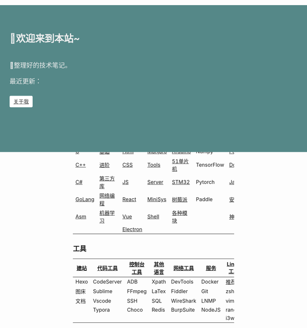 <!-- 
title: 小fのNote
layout: IndexLayout
visible: true
--> 

<style>
  .markdown {
    padding: 0 20px;
  }
  .jumbotron {
    position: absolute;
    background-color: #588;
    top: 56px;
    left: 0;
    right: 0;
    padding-top: 80px;
    min-height: 380px;
    color: #eee;
  }
  .jumbotron-block {
    min-height: 400px;
  }
  .jumbotron-warpper {
    max-width: 1200px;
    padding: 0 30px;
    margin: 0 auto;
  }
  .jumbotron-title {
    font-size: 30px;
    font-weight: bold;
    padding-bottom: 20px;
  }
  .jumbotron-des {
    font-size: 1.25rem;
    line-height: 1.5;
    font-weight: 300;
    margin-bottom: 30px;
    font-family: -apple-system, BlinkMacSystemFont, "Segoe UI", Roboto, "Helvetica Neue", Arial, sans-serif, "Apple Color Emoji", "Segoe UI Emoji", "Segoe UI Symbol";
  }
  .jumbotron .jumbotron-btn {
    display: inline-block;
    color: #333;
    font-weight: 500;
    text-align: center;
    white-space: nowrap;
    vertical-align: middle;
    user-select: none;
    background-color: #fff;
    padding: .375rem .75rem;
    font-size: 1rem;
    line-height: 1.5;
    border-radius: .25rem;
    transition: color .15s ease-in-out, background-color .15s ease-in-out, border-color .15s ease-in-out, box-shadow .15s ease-in-out;
  }
  .jumbotron-btn:hover {
    background-color: #bbb;
    color: #333;
  }
  .jumbotron-btn:focus {
    outline: 0;
    box-shadow: 0 0 0 0.2rem rgba(255, 255, 255, 0.25);
  }
</style>
<div class="jumbotron">
  <div class="jumbotron-warpper">
    <div class="jumbotron-title">🚄欢迎来到本站~</div>
    <div class="jumbotron-des">
      <br />
      🛴整理好的技术笔记。
      <div>
        <pre>最近更新：<code id="active"></code></pre>
      </div>
    </div>
    <a class="jumbotron-btn" href="#/Home/About">关于我</a>
  </div>
</div>
<div class="jumbotron-block"> </div>
<script>
  let xmlhttp = new XMLHttpRequest();
  let gurl = 'https://api.github.com/repos/fzf404/Tech_Note/commits';
  xmlhttp.open("GET", gurl, true);
  xmlhttp.send();
  // 解析响应数据
  xmlhttp.onreadystatechange = () =>{
    let data = xmlhttp.responseText;
    let jsonData = JSON.parse(data);
    console.log(jsonData[0].commit.message);
    document.getElementById('active').innerHTML=jsonData[0].commit.message;
  }
</script>



| [PL](#/C)               | [Python](#/Python)                  | [前端](#/Web)                | [Linux](#/Linux)              | [硬件](#/HardWare/)            | [深度学习](#/DeepLearn) | 其他                               |
| ----------------------- | ----------------------------------- | ---------------------------- | ----------------------------- | ------------------------------ | ----------------------- | ---------------------------------- |
| [C](#/C)                | [基础](#/Python/1.Basic)            | [Html](#/Web/1.HTML)         | [Manjaro](#/Linux/Manjaro)    | [Arduino](#/HardWare/Arduino)  | Numpy                   | [PowerShell](#/Command/PowerShell) |
| [C++](#/C)              | [进阶](#/Python/2.Advance)          | [CSS](#/Web/2.CSS)           | [Tools](#/Linux/Tools)        | [51单片机](#/HardWare/51MCU)   | TensorFlow              | [Dos](#/Command/Dos)               |
| [C#](#/C/CSharp)        | [第三方库](#/Python/3.Package)      | [JS](#/Web/3.JS)             | [Server](#/Command/Server)    | [STM32](#/HardWare/STM32)      | Pytorch                 | [Java](#/Other/Java)               |
| [GoLang](#/C/Golang)    | [网络编程](#/Python/6.Network)      | [React](#/Web/5.React)       | [MiniSys](#/Linux/MakeSystem) | [树莓派](#/HardWare/Raspberry) | Paddle                  | [安全](#/Security/)                |
| [Asm](#/Security/Crack) | [机器学习](#/Python/8.Intelligence) | [Vue](#/Web/4.Vue)           | [Shell](#/Linux)              | [各种模块](#/HardWare/EleMod)  |                         | [神经网络](#/DeepLearn)            |
|                         |                                     | [Electron](#/Web/7.Electron) |                               |                                |                         |                                    |

## 工具

| [建站](#/Others/Blog) | [代码工具](#/Tools/Code) | [控制台工具](#/Tools/Console) | [其他语言](#/Others/Language) | [网络工具](#/Tools/Network) | [服务](#/Command/Server) | [Linux工具](#/linux/Tools) |
| --------------------- | ------------------------ | ----------------------------- | ----------------------------- | --------------------------- | ------------------------ | -------------------------- |
| Hexo                  | CodeServer               | ADB                           | Xpath                         | DevTools                    | Docker                   | [推荐](#/Linux)            |
| 图床                  | Sublime                  | FFmpeg                        | LaTex                         | Fiddler                     | Git                      | zsh                        |
| 文档                  | Vscode                   | SSH                           | SQL                           | WireShark                   | LNMP                     | vim                        |
|                       | Typora                   | Choco                         | Redis                         | BurpSuite                   | NodeJS                   | ranger                     |
|                       |                          |                               |                               |                             |                          | i3wm                       |

